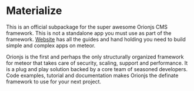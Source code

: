 # Materialize
This is an official subpackage for the super awesome Orionjs CMS framework. This is not a standalone app you must use as part of the framework. 
[Website](http://Orionjs.org) has all the guides and hand holding you need to build simple and complex apps on meteor. 

Orionjs is the first and perhaps the only structurally organized framework for meteor that takes care of security, scaling, support and performance. It is a plug and play solution backed by a core team of seasoned developers. Code examples, tutorial and documentation makes Orionjs the definate framework to use for your next project.